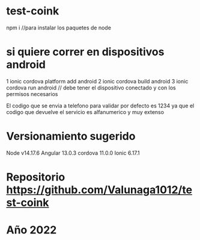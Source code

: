 # test-coink

npm i  //para instalar los paquetes de node

# si quiere correr en dispositivos android 
1 ionic cordova platform add android 
2 ionic cordova build android
3 ionic cordova run android // debe tener el dispositivo conectado y con los permisos necesarios

El codigo que se envia a telefono para validar  por defecto es 1234 ya que el codigo que devuelve el servicio es alfanumerico y muy extenso

# Versionamiento sugerido
Node v14.17.6
Angular 13.0.3
cordova 11.0.0
Ionic 6.17.1

# Repositorio https://github.com/Valunaga1012/test-coink

# Año 2022 
